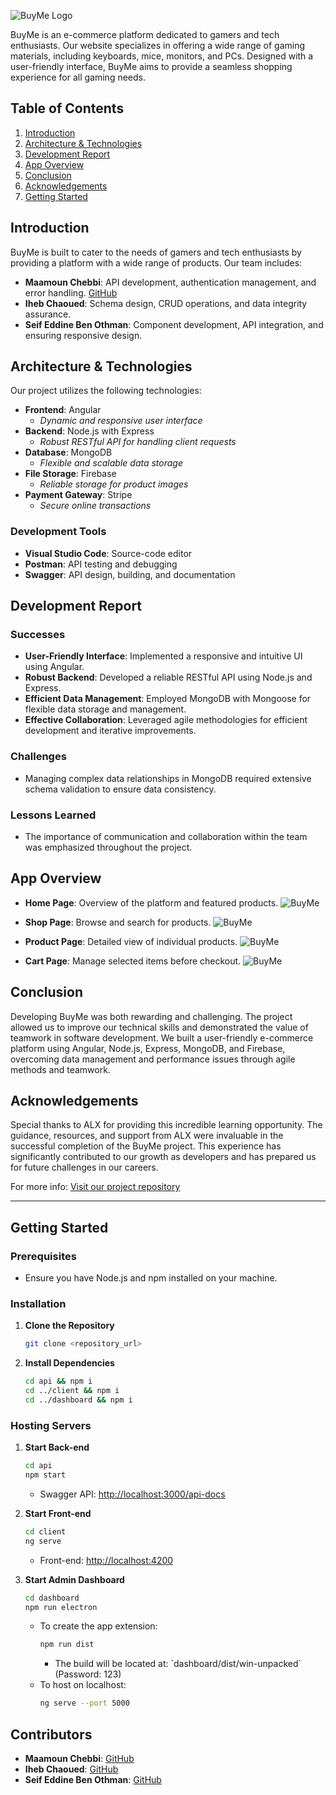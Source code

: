 <!-- # BuyMe -->

![BuyMe Logo](BuyMe/Logo/logo-green-white.png)

BuyMe is an e-commerce platform dedicated to gamers and tech enthusiasts. Our website specializes in offering a wide range of gaming materials, including keyboards, mice, monitors, and PCs. Designed with a user-friendly interface, BuyMe aims to provide a seamless shopping experience for all gaming needs.

## Table of Contents

1. [Introduction](#introduction)
2. [Architecture & Technologies](#architecture--technologies)
3. [Development Report](#development-report)
4. [App Overview](#app-overview)
5. [Conclusion](#conclusion)
6. [Acknowledgements](#acknowledgements)
7. [Getting Started](#getting-started)

## Introduction

BuyMe is built to cater to the needs of gamers and tech enthusiasts by providing a platform with a wide range of products. Our team includes:

- **Maamoun Chebbi**: API development, authentication management, and error handling. [GitHub](https://github.com/maamounchebbi)
- **Iheb Chaoued**: Schema design, CRUD operations, and data integrity assurance.
- **Seif Eddine Ben Othman**: Component development, API integration, and ensuring responsive design.

## Architecture & Technologies

Our project utilizes the following technologies:

- **Frontend**: Angular
  - _Dynamic and responsive user interface_
- **Backend**: Node.js with Express
  - _Robust RESTful API for handling client requests_
- **Database**: MongoDB
  - _Flexible and scalable data storage_
- **File Storage**: Firebase
  - _Reliable storage for product images_
- **Payment Gateway**: Stripe
  - _Secure online transactions_

### Development Tools

- **Visual Studio Code**: Source-code editor
- **Postman**: API testing and debugging
- **Swagger**: API design, building, and documentation

## Development Report

### Successes

- **User-Friendly Interface**: Implemented a responsive and intuitive UI using Angular.
- **Robust Backend**: Developed a reliable RESTful API using Node.js and Express.
- **Efficient Data Management**: Employed MongoDB with Mongoose for flexible data storage and management.
- **Effective Collaboration**: Leveraged agile methodologies for efficient development and iterative improvements.

### Challenges

- Managing complex data relationships in MongoDB required extensive schema validation to ensure data consistency.

### Lessons Learned

- The importance of communication and collaboration within the team was emphasized throughout the project.

## App Overview

- **Home Page**: Overview of the platform and featured products.
  ![BuyMe](screenshots/Main%20App/1.home.png)

- **Shop Page**: Browse and search for products.
  ![BuyMe](screenshots/Main%20App/2.Shop%20Page.png)

- **Product Page**: Detailed view of individual products.
  ![BuyMe](screenshots/Main%20App/4.Product%20Page.png)

- **Cart Page**: Manage selected items before checkout.
  ![BuyMe](screenshots/Main%20App/5.Cart%20Page.png)

## Conclusion

Developing BuyMe was both rewarding and challenging. The project allowed us to improve our technical skills and demonstrated the value of teamwork in software development. We built a user-friendly e-commerce platform using Angular, Node.js, Express, MongoDB, and Firebase, overcoming data management and performance issues through agile methods and teamwork.

## Acknowledgements

Special thanks to ALX for providing this incredible learning opportunity. The guidance, resources, and support from ALX were invaluable in the successful completion of the BuyMe project. This experience has significantly contributed to our growth as developers and has prepared us for future challenges in our careers.

For more info: [Visit our project repository](https://github.com/watch14/E-Com-Project-Back-end)

---

## Getting Started

### Prerequisites

- Ensure you have Node.js and npm installed on your machine.

### Installation

1. **Clone the Repository**
   ```bash
   git clone <repository_url>
   ```
2. **Install Dependencies**
   ```bash
   cd api && npm i
   cd ../client && npm i
   cd ../dashboard && npm i
   ```

### Hosting Servers

1. **Start Back-end**

   ```bash
   cd api
   npm start
   ```

   - Swagger API: [http://localhost:3000/api-docs](http://localhost:3000/api-docs)

2. **Start Front-end**

   ```bash
   cd client
   ng serve
   ```

   - Front-end: [http://localhost:4200](http://localhost:4200)

3. **Start Admin Dashboard**
   ```bash
   cd dashboard
   npm run electron
   ```
   - To create the app extension:
     ```bash
     npm run dist
     ```
     - The build will be located at: \`dashboard/dist/win-unpacked\` (Password: 123)
   - To host on localhost:
     ```bash
     ng serve --port 5000
     ```

## Contributors

- **Maamoun Chebbi**: [GitHub](https://github.com/maamounchebbi)
- **Iheb Chaoued**: [GitHub](https://github.com/ihebchaoued)
- **Seif Eddine Ben Othman**: [GitHub](https://github.com/seifeddinebenothman)
